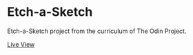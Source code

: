 # Etch-a-Sketch
Etch-a-Sketch project from the curriculum of The Odin Project.

[Live View](https://alexperez-cst.github.io/Etch-a-Sketch/)
